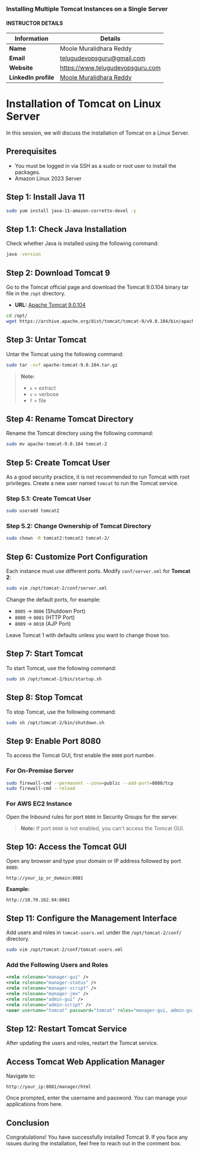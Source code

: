 ### Installing Multiple Tomcat Instances on a Single Server

#### INSTRUCTOR DETAILS

|  Information             | Details                                                                      |
|----------------------    |------------------------------------------------------------------------------|
| **Name**                 | Moole Muralidhara Reddy                                                      |
| **Email**                | telugudevopsguru@gmail.com                                                |
| **Website**              | https://www.telugudevopsguru.com               |
| **LinkedIn profile**     | [Moole Muralidhara Reddy](https://www.linkedin.com/in/moole-muralidhara-reddy) |

# Installation of Tomcat on Linux Server

In this session, we will discuss the installation of Tomcat on a Linux Server.

## Prerequisites
- You must be logged in via SSH as a sudo or root user to install the packages.
- Amazon Linux 2023 Server

## Step 1: Install Java 11
```bash
sudo yum install java-11-amazon-corretto-devel -y
```

## Step 1.1: Check Java Installation
Check whether Java is installed using the following command:
```bash
java -version
```

## Step 2: Download Tomcat 9
Go to the Tomcat official page and download the Tomcat 9.0.104 binary tar file in the `/opt` directory.

- **URL:** [Apache Tomcat 9.0.104](https://archive.apache.org/dist/tomcat/tomcat-9/v9.0.104/bin/)
```bash
cd /opt/
wget https://archive.apache.org/dist/tomcat/tomcat-9/v9.0.104/bin/apache-tomcat-9.0.104.tar.gz
```

## Step 3: Untar Tomcat
Untar the Tomcat using the following command:
```bash
sudo tar -xvf apache-tomcat-9.0.104.tar.gz
```
> **Note:** 
> - `x` = extract 
> - `v` = verbose
> - `f` = file 

## Step 4: Rename Tomcat Directory
Rename the Tomcat directory using the following command:
```bash
sudo mv apache-tomcat-9.0.104 tomcat-2
```

## Step 5: Create Tomcat User
As a good security practice, it is not recommended to run Tomcat with root privileges. Create a new user named `tomcat` to run the Tomcat service.

### Step 5.1: Create Tomcat User
```bash
sudo useradd tomcat2
```

### Step 5.2: Change Ownership of Tomcat Directory
```bash
sudo chown -R tomcat2:tomcat2 tomcat-2/
```
## Step 6: Customize Port Configuration

Each instance must use different ports. Modify `conf/server.xml` for **Tomcat 2**:

```bash
sudo vim /opt/tomcat-2/conf/server.xml
```

Change the default ports, for example:

- `8005` → `8006` (Shutdown Port)
- `8080` → `8081` (HTTP Port)
- `8009` → `8010` (AJP Port)

Leave Tomcat 1 with defaults unless you want to change those too.


## Step 7: Start Tomcat
To start Tomcat, use the following command:
```bash
sudo sh /opt/tomcat-2/bin/startup.sh
```

## Step 8: Stop Tomcat
To stop Tomcat, use the following command:
```bash
sudo sh /opt/tomcat-2/bin/shutdown.sh
```

## Step 9: Enable Port 8080
To access the Tomcat GUI, first enable the `8080` port number.

### For On-Premise Server
```bash
sudo firewall-cmd --permanent --zone=public --add-port=8080/tcp
sudo firewall-cmd --reload
```

### For AWS EC2 Instance
Open the Inbound rules for port `8080` in Security Groups for the server.

> **Note:** If port `8080` is not enabled, you can't access the Tomcat GUI.

## Step 10: Access the Tomcat GUI
Open any browser and type your domain or IP address followed by port `8080`:
```
http://your_ip_or_domain:8081
```
**Example:** 
```
http://10.70.162.94:8081
```

## Step 11: Configure the Management Interface
Add users and roles in `tomcat-users.xml` under the `/opt/tomcat-2/conf/` directory.
```bash
sudo vim /opt/tomcat-2/conf/tomcat-users.xml
```

### Add the Following Users and Roles
```xml
<role rolename="manager-gui" />
<role rolename="manager-status" />
<role rolename="manager-script" />
<role rolename="manager-jmx" />
<role rolename="admin-gui" />
<role rolename="admin-script" />
<user username="tomcat" password="tomcat" roles="manager-gui, admin-gui, manager-status, manager-script, manager-jmx"/>
```

## Step 12: Restart Tomcat Service
After updating the users and roles, restart the Tomcat service.

## Access Tomcat Web Application Manager
Navigate to:
```
http://your_ip:8081/manager/html
```
Once prompted, enter the username and password. You can manage your applications from here.

## Conclusion
Congratulations! You have successfully installed Tomcat 9. If you face any issues during the installation, feel free to reach out in the comment box.
